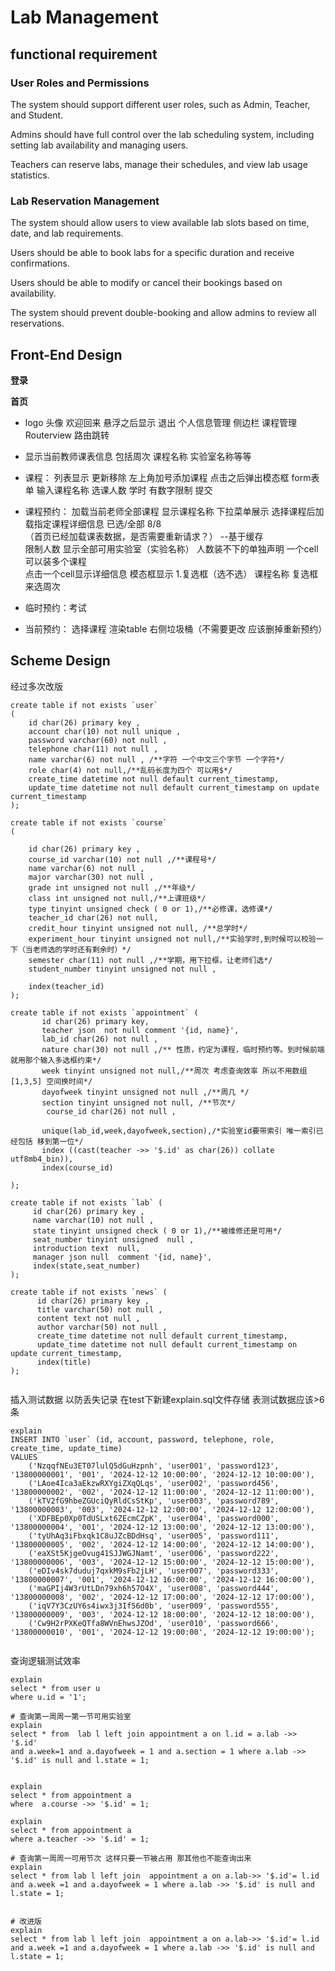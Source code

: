# Lab Management

## functional requirement
### User Roles and Permissions
The system should support different user roles, such as Admin, Teacher, and Student.  

Admins should have full control over the lab scheduling system, including setting lab availability and managing users.  

Teachers can reserve labs, manage their schedules, and view lab usage statistics.

###  Lab Reservation Management
The system should allow users to view available lab slots based on time, date, and lab requirements.

Users should be able to book labs for a specific duration and receive confirmations.

Users should be able to modify or cancel their bookings based on availability.

The system should prevent double-booking and allow admins to review all reservations.  

## Front-End Design

**登录**  

**首页**  

- logo 头像 欢迎回来 悬浮之后显示 退出 个人信息管理 侧边栏 课程管理 Routerview 路由跳转  

- 显示当前教师课表信息 包括周次 课程名称 实验室名称等等  

- 课程： 列表显示 更新移除 左上角加号添加课程 点击之后弹出模态框 form表单 输入课程名称 选课人数 学时 有数字限制 提交  

- 课程预约： 加载当前老师全部课程 显示课程名称 下拉菜单展示  选择课程后加载指定课程详细信息 已选/全部 8/8  
 （首页已经加载课表数据，是否需要重新请求？） --基于缓存   
  限制人数 显示全部可用实验室（实验名称） 人数装不下的单独声明 一个cell可以装多个课程   
  点击一个cell显示详细信息 模态框显示 1.复选框（选不选） 课程名称 复选框来选周次    
  

- 临时预约：考试
- 当前预约： 选择课程 渲染table 右侧垃圾桶（不需要更改 应该删掉重新预约）  



## Scheme Design

经过多次改版
~~~
create table if not exists `user`
(
    id char(26) primary key ,
    account char(10) not null unique ,
    password varchar(60) not null ,
    telephone char(11) not null ,
    name varchar(6) not null , /**字符 一个中文三个字节 一个字符*/
    role char(4) not null,/**乱码长度为四个 可以用$*/
    create_time datetime not null default current_timestamp,
    update_time datetime not null default current_timestamp on update current_timestamp
);

create table if not exists `course`
(

    id char(26) primary key ,
    course_id varchar(10) not null ,/**课程号*/
    name varchar(6) not null ,
    major varchar(30) not null ,
    grade int unsigned not null ,/**年级*/
    class int unsigned not null,/**上课班级*/
    type tinyint unsigned check ( 0 or 1),/**必修课，选修课*/
    teacher_id char(26) not null,
    credit_hour tinyint unsigned not null, /**总学时*/
    experiment_hour tinyint unsigned not null,/**实验学时,到时候可以校验一下（当老师选的学时还有剩余时）*/
    semester char(11) not null ,/**学期，用下拉框，让老师们选*/
    student_number tinyint unsigned not null ,

    index(teacher_id)
);

create table if not exists `appointment` (
       id char(26) primary key,
       teacher json  not null comment '{id, name}',
       lab_id char(26) not null ,
       nature char(30) not null ,/** 性质，约定为课程，临时预约等。到时候前端就用那个输入多选框约束*/
       week tinyint unsigned not null,/**周次 考虑查询效率 所以不用数组[1,3,5] 空间换时间*/
       dayofweek tinyint unsigned not null ,/**周几 */
       section tinyint unsigned not null, /**节次*/
        course_id char(26) not null ,

       unique(lab_id,week,dayofweek,section),/*实验室id要带索引 唯一索引已经包括 移到第一位*/
       index ((cast(teacher ->> '$.id' as char(26)) collate utf8mb4_bin)),
       index(course_id)

);

create table if not exists `lab` (
     id char(26) primary key ,
     name varchar(10) not null ,
     state tinyint unsigned check ( 0 or 1),/**被维修还是可用*/
     seat_number tinyint unsigned  null ,
     introduction text  null,
     manager json null  comment '{id, name}',
     index(state,seat_number)
);

create table if not exists `news` (
      id char(26) primary key ,
      title varchar(50) not null ,
      content text not null ,
      author varchar(50) not null ,
      create_time datetime not null default current_timestamp,
      update_time datetime not null default current_timestamp on update current_timestamp,
      index(title)
);


~~~

插入测试数据 以防丢失记录 在test下新建explain.sql文件存储 表测试数据应该>6条
~~~
explain
INSERT INTO `user` (id, account, password, telephone, role, create_time, update_time)
VALUES
    ('NzqqfNEu3ET07lulQ5dGuHzpnh', 'user001', 'password123', '13800000001', '001', '2024-12-12 10:00:00', '2024-12-12 10:00:00'),
    ('LAoe4Ica3aEkzwRXYgiZXqQLqs', 'user002', 'password456', '13800000002', '002', '2024-12-12 11:00:00', '2024-12-12 11:00:00'),
    ('kTV2fG9hbeZGUciQyRldCsStKp', 'user003', 'password789', '13800000003', '003', '2024-12-12 12:00:00', '2024-12-12 12:00:00'),
    ('XDFBEp0Xp0TdUSLxt6ZEcmCZpK', 'user004', 'password000', '13800000004', '001', '2024-12-12 13:00:00', '2024-12-12 13:00:00'),
    ('tyUhAq3iFbxqk1C8uJZcBDdHsq', 'user005', 'password111', '13800000005', '002', '2024-12-12 14:00:00', '2024-12-12 14:00:00'),
    ('eaXSt5KjgeOvug41SJJWGJNamt', 'user006', 'password222', '13800000006', '003', '2024-12-12 15:00:00', '2024-12-12 15:00:00'),
    ('eDIv4sk7duduj7qxkM9sFb2jLH', 'user007', 'password333', '13800000007', '001', '2024-12-12 16:00:00', '2024-12-12 16:00:00'),
    ('maGPIj4W3rUtLDn79xh6h57O4X', 'user008', 'password444', '13800000008', '002', '2024-12-12 17:00:00', '2024-12-12 17:00:00'),
    ('iqV7Y3CzUY6s4iwx3j3If56d0b', 'user009', 'password555', '13800000009', '003', '2024-12-12 18:00:00', '2024-12-12 18:00:00'),
    ('Cw9H2rPXKeQTfa8WVnEhwsJZOd', 'user010', 'password666', '13800000010', '001', '2024-12-12 19:00:00', '2024-12-12 19:00:00');


~~~


查询逻辑测试效率
~~~
explain
select * from user u
where u.id = '1';

# 查询第一周周一第一节可用实验室
explain
select * from  lab l left join appointment a on l.id = a.lab ->> '$.id'
and a.week=1 and a.dayofweek = 1 and a.section = 1 where a.lab ->> '$.id' is null and l.state = 1;


explain
select * from appointment a
where  a.course ->> '$.id' = 1;

explain
select * from appointment a
where a.teacher ->> '$.id' = 1;

# 查询第一周周一可用节次 这样只要一节被占用 那其他也不能查询出来
explain
select * from lab l left join  appointment a on a.lab->> '$.id'= l.id
and a.week =1 and a.dayofweek = 1 where a.lab ->> '$.id' is null and l.state = 1;


# 改进版
explain
select * from lab l left join  appointment a on a.lab->> '$.id'= l.id
and a.week =1 and a.dayofweek = 1 where a.lab ->> '$.id' is null and l.state = 1;

~~~